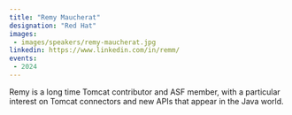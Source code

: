 ```yaml
---
title: "Remy Maucherat"
designation: "Red Hat"
images:
 - images/speakers/remy-maucherat.jpg
linkedin: https://www.linkedin.com/in/remm/
events:
 - 2024
---
```


Remy is a long time Tomcat contributor and ASF member, with a particular interest on Tomcat connectors and new APIs that appear in the Java world.